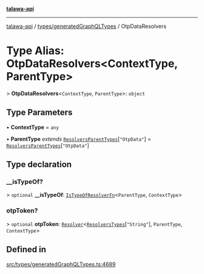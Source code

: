 [**talawa-api**](../../../README.md)

***

[talawa-api](../../../modules.md) / [types/generatedGraphQLTypes](../README.md) / OtpDataResolvers

# Type Alias: OtpDataResolvers\<ContextType, ParentType\>

\> **OtpDataResolvers**\<`ContextType`, `ParentType`\>: `object`

## Type Parameters

• **ContextType** = `any`

• **ParentType** *extends* [`ResolversParentTypes`](ResolversParentTypes.md)\[`"OtpData"`\] = [`ResolversParentTypes`](ResolversParentTypes.md)\[`"OtpData"`\]

## Type declaration

### \_\_isTypeOf?

\> `optional` **\_\_isTypeOf**: [`IsTypeOfResolverFn`](IsTypeOfResolverFn.md)\<`ParentType`, `ContextType`\>

### otpToken?

\> `optional` **otpToken**: [`Resolver`](Resolver.md)\<[`ResolversTypes`](ResolversTypes.md)\[`"String"`\], `ParentType`, `ContextType`\>

## Defined in

[src/types/generatedGraphQLTypes.ts:4689](https://github.com/PalisadoesFoundation/talawa-api/blob/039b0f127fb8caa46d57186ab4b3bb27fe150903/src/types/generatedGraphQLTypes.ts#L4689)
